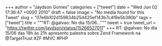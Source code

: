 
+++
author = "Jaydson Gomes"
categories = ["tweet"]
date = "Wed Jun 02 17:36:47 +0000 2010"
draft = false
image = "No media found for this Tweet"
slug = "07e6b102d159834b25d425ef143b7c4f8e5b380b"
tags = ["tweet"]
title = """RT: @galvao: No dia 15/06..."""
tweet = true
tweet_url = "https://twitter.com/jaydson/status/15266527011"
+++
RT: @galvao: No dia 15/06 das 19h às 21h apresento palestra sobre Zend Framework na @TargetTrust #ZF #MVC #PHP
